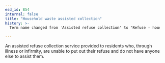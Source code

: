 ```yaml
---
esd_id: 854
internal: false
title: "Household waste assisted collection"
history: >-
  Term name changed from 'Assisted refuse collection' to 'Refuse - household waste - assisted collection' in version 3.00. Name changed to 'Household waste assisted collection' in version 4.00.

---
```


An assisted refuse collection service provided to residents who, through illness or infirmity, are unable to put out their refuse and do not have anyone else to assist them.

